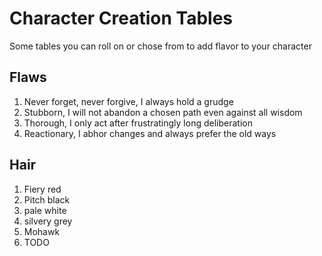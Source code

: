 # Character Creation Tables

Some tables you can roll on or chose from to add flavor to your character

## Flaws
1. Never forget, never forgive, I always hold a grudge
2. Stubborn, I will not abandon a chosen path even against all wisdom
3. Thorough, I only act after frustratingly long deliberation
4. Reactionary, I abhor changes and always prefer the old ways

## Hair
1. Fiery red
2. Pitch black
3. pale white
4. silvery grey
5. Mohawk
6. TODO
